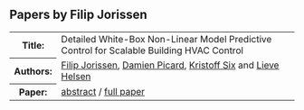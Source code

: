 ## Papers by Filip Jorissen
<table><tr><th>Title:</th>
<td>Detailed White-Box Non-Linear Model Predictive Control for Scalable Building HVAC Control</td>
</tr>
<tr><th>Authors:</th>
<td>
<a href="/proceedings/authors/FilipJorissen">Filip Jorissen</a>, <a href="/proceedings/authors/DamienPicard">Damien Picard</a>, <a href="/proceedings/authors/KristoffSix">Kristoff Six</a> and <a href="/proceedings/authors/LieveHelsen">Lieve Helsen</a></td>
</tr>
<tr><th>Paper:</th>
<td><a href="/abstracts/abstract_4B_1">abstract</a> / <a href="/proceedings/papers/Modelica2021session4B_paper1.pdf">full paper</a></td>
</tr>
</table><br>
